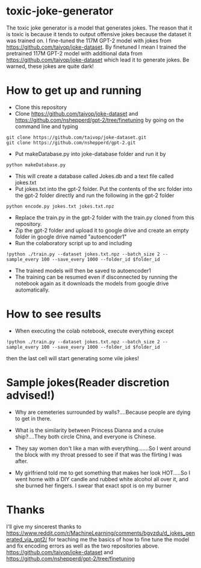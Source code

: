 # toxic-joke-generator
The toxic joke generator is a model that generates jokes. The reason that it is toxic is because it tends to output offensive jokes because the dataset it was trained on.
I fine-tuned the 117M GPT-2 model with jokes from https://github.com/taivop/joke-dataset. By finetuned I mean I trained the pretrained 117M GPT-2 model with additional data from  https://github.com/taivop/joke-dataset which lead it to generate jokes. Be warned, these jokes are quite dark!
# How to get up and running
- Clone this repository
- Clone https://github.com/taivop/joke-dataset and  https://github.com/nshepperd/gpt-2/tree/finetuning by going on the command line and typing
~~~
git clone https://github.com/taivop/joke-dataset.git
git clone https://github.com/nshepperd/gpt-2.git
~~~
- Put makeDatabase.py into joke-database folder and run it by
~~~
python makeDatabase.py
~~~
- This will create a database called Jokes.db and a text file called jokes.txt
- Put jokes.txt into the gpt-2 folder. Put the contents of the src folder into the gpt-2 folder directly and run the following in the gpt-2 folder
~~~
python encode.py jokes.txt jokes.txt.npz
~~~
- Replace the train.py in the gpt-2 folder with the train.py cloned from this repository.
- Zip the gpt-2 folder and upload it to google drive and create an empty folder in google drive named "autoencoder1"
- Run the colaboratory script up to and including 
~~~
!python ./train.py --dataset jokes.txt.npz --batch_size 2 --sample_every 100 --save_every 1000 --folder_id $folder_id
~~~
- The trained models will then be saved to autoencoder1
- The training can be resumed even if disconnected by running the notebook again as it downloads the models from google drive automatically.
# How to see results
- When executing the colab notebook, execute everything except
~~~
!python ./train.py --dataset jokes.txt.npz --batch_size 2 --sample_every 100 --save_every 1000 --folder_id $folder_id
~~~
then the last cell will start generating some vile jokes!
# Sample jokes(Reader discretion advised!)
- Why are cemeteries surrounded by walls?....Because people are dying to get in there.

- What is the similarity between Princess Dianna and a cruise ship?....They both circle China, and everyone is Chinese.

- They say women don't like a man with everything.......So I went around the block with my throat pressed to see if that was the flirting I was after.

- My girlfriend told me to get something that makes her look HOT.....So I went home with a DIY candle and rubbed white alcohol all over it, and she burned her fingers.  I swear that exact spot is on my burner
# Thanks
I'll give my sincerest thanks to 
https://www.reddit.com/r/MachineLearning/comments/bgvzdu/d_jokes_generated_via_gpt2/ for teaching me the basics of how to fine tune the model and fix encoding errors as well as the two repositories above.
https://github.com/taivop/joke-dataset
and 
https://github.com/nshepperd/gpt-2/tree/finetuning
